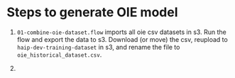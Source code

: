 # Steps to generate OIE model

1. `01-combine-oie-dataset.flow` imports all oie csv datasets in s3.
    Run the flow and export the data to s3.
    Download (or move) the csv, reupload to `haip-dev-training-dataset` in s3, and rename the file to `oie_historical_dataset.csv`.
    
2. 